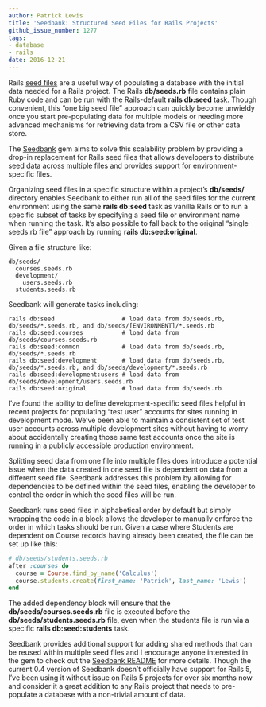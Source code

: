 ```yaml
---
author: Patrick Lewis
title: 'Seedbank: Structured Seed Files for Rails Projects'
github_issue_number: 1277
tags:
- database
- rails
date: 2016-12-21
---
```


Rails [seed files](http://guides.rubyonrails.org/active_record_migrations.html#migrations-and-seed-data) are a useful way of populating a database with the initial data needed for a Rails project. The Rails **db/seeds.rb** file contains plain Ruby code and can be run with the Rails-default **rails db:seed** task. Though convenient, this “one big seed file” approach can quickly become unwieldy once you start pre-populating data for multiple models or needing more advanced mechanisms for retrieving data from a CSV file or other data store.

The [Seedbank](https://github.com/james2m/seedbank) gem aims to solve this scalability problem by providing a drop-in replacement for Rails seed files that allows developers to distribute seed data across multiple files and provides support for environment-specific files.

Organizing seed files in a specific structure within a project’s **db/seeds/** directory enables Seedbank to either run all of the seed files for the current environment using the same **rails db:seed** task as vanilla Rails or to run a specific subset of tasks by specifying a seed file or environment name when running the task. It’s also possible to fall back to the original “single seeds.rb file” approach by running **rails db:seed:original**.

Given a file structure like:

```plain
db/seeds/
  courses.seeds.rb
  development/
    users.seeds.rb
  students.seeds.rb
```

Seedbank will generate tasks including:

```plain
rails db:seed                   # load data from db/seeds.rb, db/seeds/*.seeds.rb, and db/seeds/[ENVIRONMENT]/*.seeds.rb
rails db:seed:courses           # load data from db/seeds/courses.seeds.rb
rails db:seed:common            # load data from db/seeds.rb, db/seeds/*.seeds.rb
rails db:seed:development       # load data from db/seeds.rb, db/seeds/*.seeds.rb, and db/seeds/development/*.seeds.rb
rails db:seed:development:users # load data from db/seeds/development/users.seeds.rb
rails db:seed:original          # load data from db/seeds.rb
```

I’ve found the ability to define development-specific seed files helpful in recent projects for populating “test user” accounts for sites running in development mode. We’ve been able to maintain a consistent set of test user accounts across multiple development sites without having to worry about accidentally creating those same test accounts once the site is running in a publicly accessible production environment.

Splitting seed data from one file into multiple files does introduce a potential issue when the data created in one seed file is dependent on data from a different seed file. Seedbank addresses this problem by allowing for dependencies to be defined within the seed files, enabling the developer to control the order in which the seed files will be run.

Seedbank runs seed files in alphabetical order by default but simply wrapping the code in a block allows the developer to manually enforce the order in which tasks should be run. Given a case where Students are dependent on Course records having already been created, the file can be set up like this:

```ruby
# db/seeds/students.seeds.rb
after :courses do
  course = Course.find_by_name('Calculus')
  course.students.create(first_name: 'Patrick', last_name: 'Lewis')
end
```

The added dependency block will ensure that the **db/seeds/courses.seeds.rb** file is executed before the **db/seeds/students.seeds.rb** file, even when the students file is run via a specific **rails db:seed:students** task.

Seedbank provides additional support for adding shared methods that can be reused within multiple seed files and I encourage anyone interested in the gem to check out the [Seedbank README](https://github.com/james2m/seedbank) for more details. Though the current 0.4 version of Seedbank doesn’t officially have support for Rails 5, I’ve been using it without issue on Rails 5 projects for over six months now and consider it a great addition to any Rails project that needs to pre-populate a database with a non-trivial amount of data.


